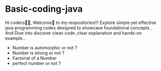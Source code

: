 # Basic-coding-java
Hi coders🧑‍💻, Welcome🙏 to my respositories!!! Explore simple yet effective java programming codes designed to showcase foundational concepts . And Dive into discover clean code ,clear explanation and hands-on example...

* Number is automorphic or not ?
*  Number is strong or not ?
*  Factorial of a Number
*  perfect number or not ?
  


